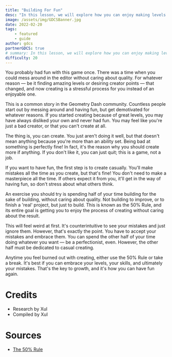 ```yaml
---
title: "Building For Fun"
desc: "In this lesson, we will explore how you can enjoy making levels."
image: /assets/img/GDCSBanner.jpg
date: 2022-02-20
tags:
    - featured
    - guide
author: gdcs
partnerGDCS: true
# summary: In this lesson, we will explore how you can enjoy making levels.
difficulty: 20
---
```


You probably had fun with this game once. There was a time when you could mess around in the editor without caring about quality. For whatever reason — be it finding amazing levels or desiring creator points — that changed, and now creating is a stressful process for you instead of an enjoyable one.

This is a common story in the Geometry Dash community. Countless people start out by messing around and having fun, but get demotivated for whatever reasons. If you started creating because of great levels, you may have always disliked your own and never had fun. You may feel like you're just a bad creator, or that you can't create at all.

The thing is, you can create. You just aren't doing it well, but that doesn't mean anything because you're more than an ability set. Being bad at something is perfectly fine! In fact, it's the reason why you should create more if anything. If you don't like it, you can just quit; this is a game, not a job.
 
If you want to have fun, the first step is to create casually. You'll make mistakes all the time as you create, but that's fine! You don't need to make a masterpiece all the time. If others expect it from you, it'll get in the way of having fun, so don't stress about what others think.

An exercise you should try is spending half of your time building for the sake of building, without caring about quality. Not building to improve, or to finish a 'real' project, but just to build. This is known as the 50% Rule, and its entire goal is getting you to enjoy the process of creating without caring about the result.

This will feel weird at first. It's counterintuitive to see your mistakes and just ignore them. However, that's exactly the point. You have to accept your mistakes and embrace them. You can spend the other half of your time doing whatever you want — be a perfectionist, even. However, the other half must be dedicated to casual creating.

Anytime you feel burned out with creating, either use the 50% Rule or take a break. It's best if you can embrace your levels, your skills, and ultimately your mistakes. That's the key to growth, and it's how you can have fun again.
 
# Credits                                                            

* Research by Xul
* Compiled by Xul

# Sources

* [The 50% Rule](https://drawabox.com/lesson/0/2/50percent)